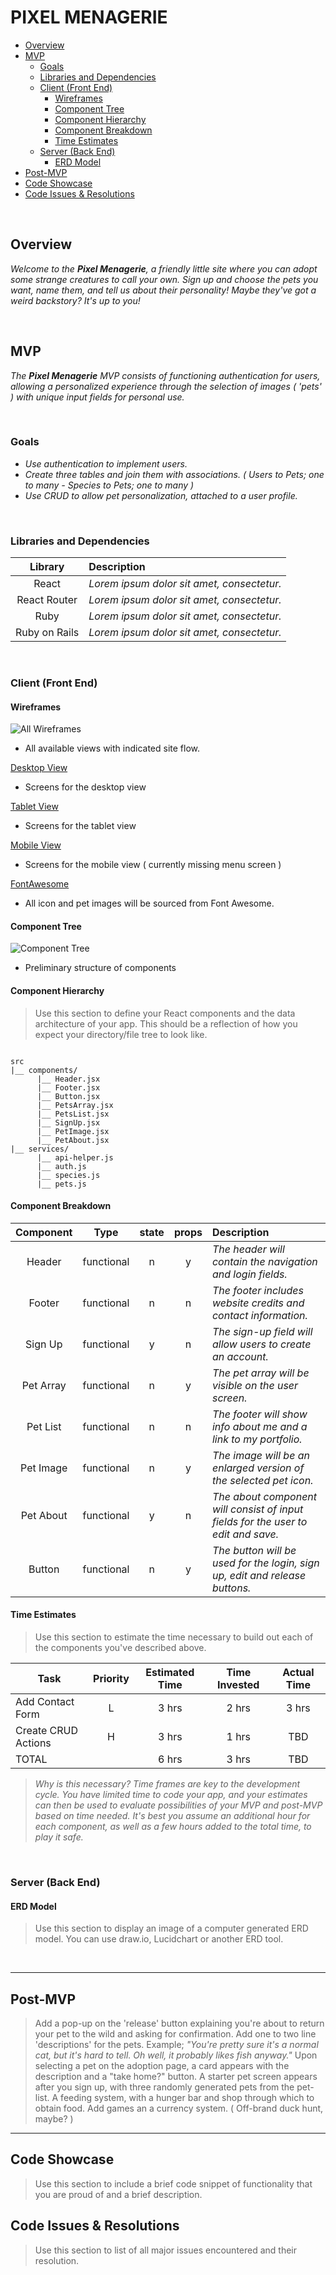 # PIXEL MENAGERIE 

- [Overview](#overview)
- [MVP](#mvp)
  - [Goals](#goals)
  - [Libraries and Dependencies](#libraries-and-dependencies)
  - [Client (Front End)](#client-front-end)
    - [Wireframes](#wireframes)
    - [Component Tree](#component-tree)
    - [Component Hierarchy](#component-hierarchy)
    - [Component Breakdown](#component-breakdown)
    - [Time Estimates](#time-estimates)
  - [Server (Back End)](#server-back-end)
    - [ERD Model](#erd-model)
- [Post-MVP](#post-mvp)
- [Code Showcase](#code-showcase)
- [Code Issues & Resolutions](#code-issues--resolutions)

<br>

## Overview

_Welcome to the **Pixel Menagerie**, a friendly little site where you can adopt some strange creatures to call your own. Sign up and choose the pets you want, name them, and tell us about their personality! Maybe they've got a weird backstory? It's up to you!_


<br>

## MVP

_The **Pixel Menagerie** MVP consists of functioning authentication for users, allowing a personalized experience through the selection of images ( 'pets' ) with unique input fields for personal use._

<br>

### Goals

- _Use authentication to implement users._
- _Create three tables and join them with associations. ( Users to Pets; one to many - Species to Pets; one to many )_
- _Use CRUD to allow pet personalization, attached to a user profile._

<br>

### Libraries and Dependencies

|     Library      | Description                                |
| :--------------: | :----------------------------------------- |
|      React       | _Lorem ipsum dolor sit amet, consectetur._ |
|   React Router   | _Lorem ipsum dolor sit amet, consectetur._ |
|     Ruby      | _Lorem ipsum dolor sit amet, consectetur._ |
|  Ruby on Rails  | _Lorem ipsum dolor sit amet, consectetur._ |

<br>

### Client (Front End)

#### Wireframes

![All Wireframes](https://res.cloudinary.com/nocturnalmusing/image/upload/v1596998147/Pixel%20Menagerie/Wireframes_go5fbg.png)

- All available views with indicated site flow.

[Desktop View](https://cloudinary.com/console/c-6d104373777f1bf143f4f40386ed59/media_library/folders/f270114cf0e1e692a2272ef5e2fb6a16?sortField=uploadedAt)

- Screens for the desktop view

[Tablet View](https://cloudinary.com/console/c-6d104373777f1bf143f4f40386ed59/media_library/folders/8b499cb2d70a3099e379f0fd7eebc349)

- Screens for the tablet view

[Mobile View](https://cloudinary.com/console/c-6d104373777f1bf143f4f40386ed59/media_library/folders/6286b28e337bea97ddc2b2a25cb37795)

- Screens for the mobile view ( currently missing menu screen )

[FontAwesome](https://fontawesome.com/)

- All icon and pet images will be sourced from Font Awesome.

#### Component Tree

![Component Tree](https://res.cloudinary.com/nocturnalmusing/image/upload/v1597000381/Pixel%20Menagerie/pixel-menagerie_component_map_lvdilq.png)

- Preliminary structure of components

#### Component Hierarchy

> Use this section to define your React components and the data architecture of your app. This should be a reflection of how you expect your directory/file tree to look like. 

``` structure

src
|__ components/
      |__ Header.jsx
      |__ Footer.jsx
      |__ Button.jsx
      |__ PetsArray.jsx
      |__ PetsList.jsx
      |__ SignUp.jsx
      |__ PetImage.jsx
      |__ PetAbout.jsx
|__ services/
      |__ api-helper.js
      |__ auth.js
      |__ species.js
      |__ pets.js

```

#### Component Breakdown


|  Component   |    Type    | state | props | Description                                                      |
| :----------: | :--------: | :---: | :---: | :--------------------------------------------------------------- |
|    Header    | functional |   n   |   y   | _The header will contain the navigation and login fields._               |
|  Footer  | functional |   n   |   n   | _The footer includes website credits and contact information._       |
|   Sign Up    |   functional    |   y   |   n   | _The sign-up field will allow users to create an account._      |
| Pet Array | functional |   n   |   y   | _The pet array will be visible on the user screen._                 |
|    Pet List    | functional |   n   |   n   | _The footer will show info about me and a link to my portfolio._ |
| Pet Image | functional | n | y | _The image will be an enlarged version of the selected pet icon._ |
| Pet About | functional | y | n | _The about component will consist of input fields for the user to edit and save._ |
| Button | functional | n | y | _The button will be used for the login, sign up, edit and release buttons._ |

#### Time Estimates

> Use this section to estimate the time necessary to build out each of the components you've described above.

| Task                | Priority | Estimated Time | Time Invested | Actual Time |
| ------------------- | :------: | :------------: | :-----------: | :---------: |
| Add Contact Form    |    L     |     3 hrs      |     2 hrs     |    3 hrs    |
| Create CRUD Actions |    H     |     3 hrs      |     1 hrs     |     TBD     |
| TOTAL               |          |     6 hrs      |     3 hrs     |     TBD     |

> _Why is this necessary? Time frames are key to the development cycle. You have limited time to code your app, and your estimates can then be used to evaluate possibilities of your MVP and post-MVP based on time needed. It's best you assume an additional hour for each component, as well as a few hours added to the total time, to play it safe._

<br>

### Server (Back End)

#### ERD Model

> Use this section to display an image of a computer generated ERD model. You can use draw.io, Lucidchart or another ERD tool.

<br>

***

## Post-MVP

> Add a pop-up on the 'release' button explaining you're about to return your pet to the wild and asking for confirmation.
> Add one to two line 'descriptions' for the pets. Example; _"You're pretty sure it's a normal cat, but it's hard to tell. Oh well, it probably likes fish anyway."_
> Upon selecting a pet on the adoption page, a card appears with the description and a "take home?" button.
> A starter pet screen appears after you sign up, with three randomly generated pets from the pet-list. 
> A feeding system, with a hunger bar and shop through which to obtain food.
> Add games an a currency system. ( Off-brand duck hunt, maybe? )

***

## Code Showcase

> Use this section to include a brief code snippet of functionality that you are proud of and a brief description.

## Code Issues & Resolutions

> Use this section to list of all major issues encountered and their resolution.
